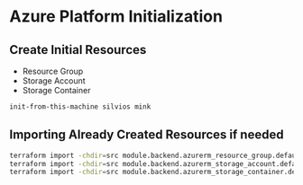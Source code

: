 # Azure Platform Initialization

## Create Initial Resources

- Resource Group
- Storage Account
- Storage Container

```bash
init-from-this-machine silvios mink
```

## Importing Already Created Resources if needed
```bash
terraform import -chdir=src module.backend.azurerm_resource_group.default    /subscriptions/${ARM_SUBSCRIPTION_ID?}/resourceGroups/${RESOURCE_GROUP_NAME?}
terraform import -chdir=src module.backend.azurerm_storage_account.default   /subscriptions/${ARM_SUBSCRIPTION_ID?}/resourceGroups/${RESOURCE_GROUP_NAME?}/providers/Microsoft.Storage/storageAccounts/${STORAGE_ACCOUNT_NAME?}
terraform import -chdir=src module.backend.azurerm_storage_container.default "https://${STORAGE_ACCOUNT_NAME?}.blob.core.windows.net/terraform"
```
